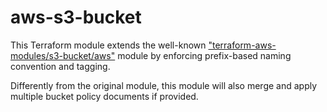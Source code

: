 # aws-s3-bucket

This Terraform module extends the well-known 
["terraform-aws-modules/s3-bucket/aws"](https://github.com/terraform-aws-modules/terraform-aws-s3-bucket) module by 
enforcing prefix-based naming convention and tagging.

Differently from the original module, this module will also merge and apply multiple bucket policy documents if 
provided.
